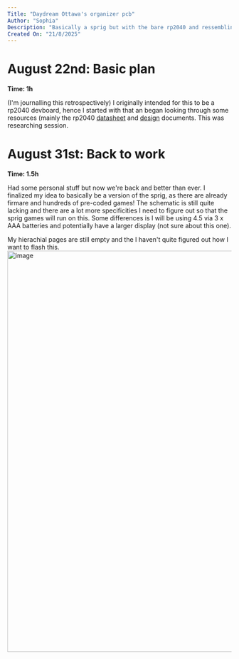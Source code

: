 ```yaml
---
Title: "Daydream Ottawa's organizer pcb"
Author: "Sophia"
Description: "Basically a sprig but with the bare rp2040 and ressembling a gameboy"
Created On: "21/8/2025"
---
```


# August 22nd: Basic plan

**Time: 1h**

(I'm journalling this retrospectively) I originally intended for this to be a rp2040 devboard, hence I started with that an began looking through some resources 
(mainly the rp2040 [datasheet](https://datasheets.raspberrypi.com/rp2040/rp2040-datasheet.pdf) and [design](https://datasheets.raspberrypi.com/rp2040/hardware-design-with-rp2040.pdf) documents. This was researching session.

# August 31st: Back to work

**Time: 1.5h**

Had some personal stuff but now we're back and better than ever. I finalized my idea to basically be a version of the sprig, as there are already firmare and hundreds of pre-coded games!
The schematic is still quite lacking and there are a lot more specificities I need to figure out so that the sprig games will run on this. Some differences is I will be using 4.5 via 3 x AAA batteries and potentially have a larger display (not sure about this one).

My hierachial pages are still empty and the I haven't quite figured out how I want to flash this.
<img width="900" alt="image" src="https://github.com/user-attachments/assets/a691713b-f501-4e17-84c7-302e0b4d450f" />
